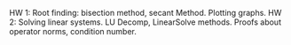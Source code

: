 HW 1: Root finding: bisection method, secant Method. Plotting graphs.
HW 2: Solving linear systems. LU Decomp, LinearSolve methods. Proofs about operator norms, condition number.

